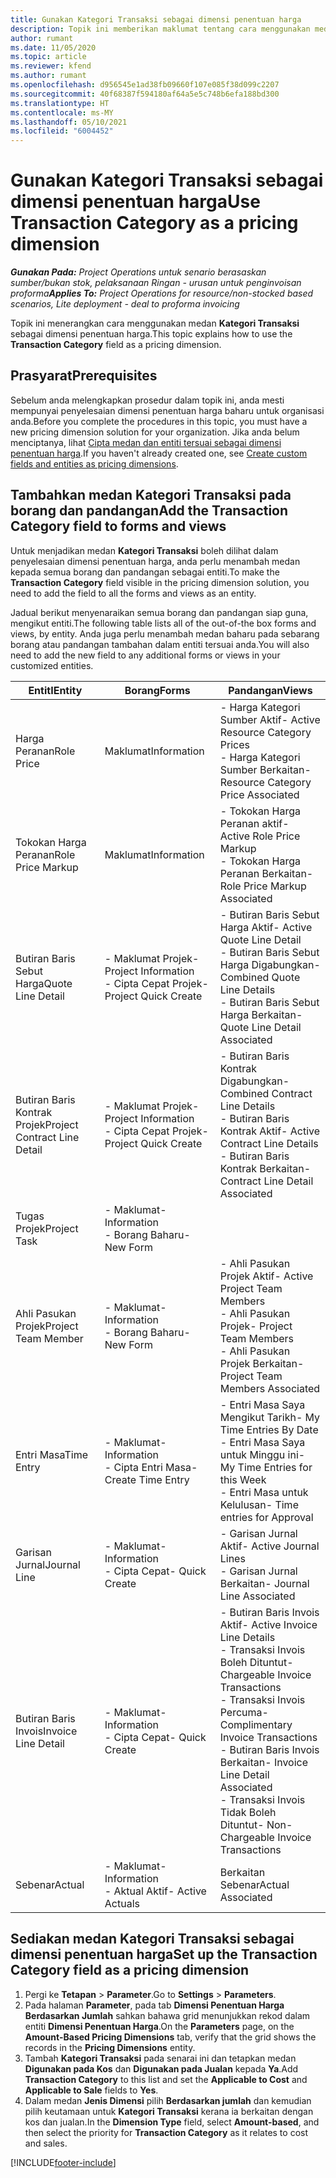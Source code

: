 ```yaml
---
title: Gunakan Kategori Transaksi sebagai dimensi penentuan harga
description: Topik ini memberikan maklumat tentang cara menggunakan medan Kategori Transaksi sebagai dimensi penentuan harga.
author: rumant
ms.date: 11/05/2020
ms.topic: article
ms.reviewer: kfend
ms.author: rumant
ms.openlocfilehash: d956545e1ad38fb09660f107e085f38d099c2207
ms.sourcegitcommit: 40f68387f594180af64a5e5c748b6efa188bd300
ms.translationtype: HT
ms.contentlocale: ms-MY
ms.lasthandoff: 05/10/2021
ms.locfileid: "6004452"
---
```

# <a name="use-transaction-category-as-a-pricing-dimension"></a><span data-ttu-id="c6ff8-103">Gunakan Kategori Transaksi sebagai dimensi penentuan harga</span><span class="sxs-lookup"><span data-stu-id="c6ff8-103">Use Transaction Category as a pricing dimension</span></span>


<span data-ttu-id="c6ff8-104">_**Gunakan Pada:** Project Operations untuk senario berasaskan sumber/bukan stok, pelaksanaan Ringan - urusan untuk penginvoisan proforma_</span><span class="sxs-lookup"><span data-stu-id="c6ff8-104">_**Applies To:** Project Operations for resource/non-stocked based scenarios, Lite deployment - deal to proforma invoicing_</span></span>


<span data-ttu-id="c6ff8-105">Topik ini menerangkan cara menggunakan medan **Kategori Transaksi** sebagai dimensi penentuan harga.</span><span class="sxs-lookup"><span data-stu-id="c6ff8-105">This topic explains how to use the **Transaction Category** field as a pricing dimension.</span></span> 

## <a name="prerequisites"></a><span data-ttu-id="c6ff8-106">Prasyarat</span><span class="sxs-lookup"><span data-stu-id="c6ff8-106">Prerequisites</span></span>
<span data-ttu-id="c6ff8-107">Sebelum anda melengkapkan prosedur dalam topik ini, anda mesti mempunyai penyelesaian dimensi penentuan harga baharu untuk organisasi anda.</span><span class="sxs-lookup"><span data-stu-id="c6ff8-107">Before you complete the procedures in this topic, you must have a new pricing dimension solution for your organization.</span></span> <span data-ttu-id="c6ff8-108">Jika anda belum menciptanya, lihat [Cipta medan dan entiti tersuai sebagai dimensi penentuan harga](create-custom-fields-entities-pricing-dimensions.md).</span><span class="sxs-lookup"><span data-stu-id="c6ff8-108">If you haven't already created one, see [Create custom fields and entities as pricing dimensions](create-custom-fields-entities-pricing-dimensions.md).</span></span>

## <a name="add-the-transaction-category-field-to-forms-and-views"></a><span data-ttu-id="c6ff8-109">Tambahkan medan Kategori Transaksi pada borang dan pandangan</span><span class="sxs-lookup"><span data-stu-id="c6ff8-109">Add the Transaction Category field to forms and views</span></span>
<span data-ttu-id="c6ff8-110">Untuk menjadikan medan **Kategori Transaksi** boleh dilihat dalam penyelesaian dimensi penentuan harga, anda perlu menambah medan kepada semua borang dan pandangan sebagai entiti.</span><span class="sxs-lookup"><span data-stu-id="c6ff8-110">To make the **Transaction Category** field visible in the pricing dimension solution, you need to add the field to all the forms and views as an entity.</span></span>

<span data-ttu-id="c6ff8-111">Jadual berikut menyenaraikan semua borang dan pandangan siap guna, mengikut entiti.</span><span class="sxs-lookup"><span data-stu-id="c6ff8-111">The following table lists all of the out-of-the box forms and views, by entity.</span></span> <span data-ttu-id="c6ff8-112">Anda juga perlu menambah medan baharu pada sebarang borang atau pandangan tambahan dalam entiti tersuai anda.</span><span class="sxs-lookup"><span data-stu-id="c6ff8-112">You will also need to add the new field to any additional forms or views in your customized entities.</span></span>

|  <span data-ttu-id="c6ff8-113">EntitI</span><span class="sxs-lookup"><span data-stu-id="c6ff8-113">Entity</span></span>        | <span data-ttu-id="c6ff8-114">Borang</span><span class="sxs-lookup"><span data-stu-id="c6ff8-114">Forms</span></span>     |<span data-ttu-id="c6ff8-115">Pandangan</span><span class="sxs-lookup"><span data-stu-id="c6ff8-115">Views</span></span>        |
| ------------------------------|---------------------------------|----------------------------------|
|  <span data-ttu-id="c6ff8-116">Harga Peranan</span><span class="sxs-lookup"><span data-stu-id="c6ff8-116">Role Price</span></span>| <span data-ttu-id="c6ff8-117">Maklumat</span><span class="sxs-lookup"><span data-stu-id="c6ff8-117">Information</span></span> |<span data-ttu-id="c6ff8-118">- Harga Kategori Sumber Aktif</span><span class="sxs-lookup"><span data-stu-id="c6ff8-118">- Active Resource Category Prices</span></span><br> <span data-ttu-id="c6ff8-119">- Harga Kategori Sumber Berkaitan</span><span class="sxs-lookup"><span data-stu-id="c6ff8-119">- Resource Category Price Associated</span></span> |
|  <span data-ttu-id="c6ff8-120">Tokokan Harga Peranan</span><span class="sxs-lookup"><span data-stu-id="c6ff8-120">Role Price Markup</span></span>| <span data-ttu-id="c6ff8-121">Maklumat</span><span class="sxs-lookup"><span data-stu-id="c6ff8-121">Information</span></span>|<span data-ttu-id="c6ff8-122">- Tokokan Harga Peranan aktif</span><span class="sxs-lookup"><span data-stu-id="c6ff8-122">- Active Role Price Markup</span></span><br><span data-ttu-id="c6ff8-123">- Tokokan Harga Peranan Berkaitan</span><span class="sxs-lookup"><span data-stu-id="c6ff8-123">- Role Price Markup Associated</span></span> |
|  <span data-ttu-id="c6ff8-124">Butiran Baris Sebut Harga</span><span class="sxs-lookup"><span data-stu-id="c6ff8-124">Quote Line Detail</span></span>|<span data-ttu-id="c6ff8-125">- Maklumat Projek</span><span class="sxs-lookup"><span data-stu-id="c6ff8-125">- Project Information</span></span><br><span data-ttu-id="c6ff8-126">- Cipta Cepat Projek</span><span class="sxs-lookup"><span data-stu-id="c6ff8-126">- Project Quick Create</span></span>| <span data-ttu-id="c6ff8-127">- Butiran Baris Sebut Harga Aktif</span><span class="sxs-lookup"><span data-stu-id="c6ff8-127">- Active Quote Line Detail</span></span><br><span data-ttu-id="c6ff8-128">- Butiran Baris Sebut Harga Digabungkan</span><span class="sxs-lookup"><span data-stu-id="c6ff8-128">- Combined Quote Line Details</span></span><br><span data-ttu-id="c6ff8-129">- Butiran Baris Sebut Harga Berkaitan</span><span class="sxs-lookup"><span data-stu-id="c6ff8-129">- Quote Line Detail Associated</span></span> |
|  <span data-ttu-id="c6ff8-130">Butiran Baris Kontrak Projek</span><span class="sxs-lookup"><span data-stu-id="c6ff8-130">Project Contract Line Detail</span></span>|<span data-ttu-id="c6ff8-131">- Maklumat Projek</span><span class="sxs-lookup"><span data-stu-id="c6ff8-131">- Project Information</span></span><br><span data-ttu-id="c6ff8-132">- Cipta Cepat Projek</span><span class="sxs-lookup"><span data-stu-id="c6ff8-132">- Project Quick Create</span></span>|<span data-ttu-id="c6ff8-133">- Butiran Baris Kontrak Digabungkan</span><span class="sxs-lookup"><span data-stu-id="c6ff8-133">- Combined Contract Line Details</span></span><br><span data-ttu-id="c6ff8-134">- Butiran Baris Kontrak Aktif</span><span class="sxs-lookup"><span data-stu-id="c6ff8-134">- Active Contract Line Details</span></span><br><span data-ttu-id="c6ff8-135">- Butiran Baris Kontrak Berkaitan</span><span class="sxs-lookup"><span data-stu-id="c6ff8-135">- Contract Line Detail Associated</span></span> |
|  <span data-ttu-id="c6ff8-136">Tugas Projek</span><span class="sxs-lookup"><span data-stu-id="c6ff8-136">Project Task</span></span>|<span data-ttu-id="c6ff8-137">- Maklumat</span><span class="sxs-lookup"><span data-stu-id="c6ff8-137">- Information</span></span><br><span data-ttu-id="c6ff8-138">- Borang Baharu</span><span class="sxs-lookup"><span data-stu-id="c6ff8-138">- New Form</span></span>| &nbsp; |
|  <span data-ttu-id="c6ff8-139">Ahli Pasukan Projek</span><span class="sxs-lookup"><span data-stu-id="c6ff8-139">Project Team Member</span></span>|<span data-ttu-id="c6ff8-140">- Maklumat</span><span class="sxs-lookup"><span data-stu-id="c6ff8-140">- Information</span></span><br><span data-ttu-id="c6ff8-141">- Borang Baharu</span><span class="sxs-lookup"><span data-stu-id="c6ff8-141">- New Form</span></span>|<span data-ttu-id="c6ff8-142">- Ahli Pasukan Projek Aktif</span><span class="sxs-lookup"><span data-stu-id="c6ff8-142">- Active Project Team Members</span></span><br><span data-ttu-id="c6ff8-143">- Ahli Pasukan Projek</span><span class="sxs-lookup"><span data-stu-id="c6ff8-143">- Project Team Members</span></span><br><span data-ttu-id="c6ff8-144">- Ahli Pasukan Projek Berkaitan</span><span class="sxs-lookup"><span data-stu-id="c6ff8-144">- Project Team Members Associated</span></span> |
|  <span data-ttu-id="c6ff8-145">Entri Masa</span><span class="sxs-lookup"><span data-stu-id="c6ff8-145">Time Entry</span></span>|<span data-ttu-id="c6ff8-146">- Maklumat</span><span class="sxs-lookup"><span data-stu-id="c6ff8-146">- Information</span></span><br><span data-ttu-id="c6ff8-147">- Cipta Entri Masa</span><span class="sxs-lookup"><span data-stu-id="c6ff8-147">- Create Time Entry</span></span>|<span data-ttu-id="c6ff8-148">- Entri Masa Saya Mengikut Tarikh</span><span class="sxs-lookup"><span data-stu-id="c6ff8-148">- My Time Entries By Date</span></span><br><span data-ttu-id="c6ff8-149">- Entri Masa Saya untuk Minggu ini</span><span class="sxs-lookup"><span data-stu-id="c6ff8-149">- My Time Entries for this Week</span></span><br><span data-ttu-id="c6ff8-150">- Entri Masa untuk Kelulusan</span><span class="sxs-lookup"><span data-stu-id="c6ff8-150">- Time entries for Approval</span></span>|
|  <span data-ttu-id="c6ff8-151">Garisan Jurnal</span><span class="sxs-lookup"><span data-stu-id="c6ff8-151">Journal Line</span></span>|<span data-ttu-id="c6ff8-152">- Maklumat</span><span class="sxs-lookup"><span data-stu-id="c6ff8-152">- Information</span></span><br><span data-ttu-id="c6ff8-153">- Cipta Cepat</span><span class="sxs-lookup"><span data-stu-id="c6ff8-153">- Quick Create</span></span>|<span data-ttu-id="c6ff8-154">- Garisan Jurnal Aktif</span><span class="sxs-lookup"><span data-stu-id="c6ff8-154">- Active Journal Lines</span></span><br><span data-ttu-id="c6ff8-155">- Garisan Jurnal Berkaitan</span><span class="sxs-lookup"><span data-stu-id="c6ff8-155">- Journal Line Associated</span></span>|
|  <span data-ttu-id="c6ff8-156">Butiran Baris Invois</span><span class="sxs-lookup"><span data-stu-id="c6ff8-156">Invoice Line Detail</span></span>|<span data-ttu-id="c6ff8-157">- Maklumat</span><span class="sxs-lookup"><span data-stu-id="c6ff8-157">- Information</span></span><br><span data-ttu-id="c6ff8-158">- Cipta Cepat</span><span class="sxs-lookup"><span data-stu-id="c6ff8-158">- Quick Create</span></span>|<span data-ttu-id="c6ff8-159">- Butiran Baris Invois Aktif</span><span class="sxs-lookup"><span data-stu-id="c6ff8-159">- Active Invoice Line Details</span></span><br><span data-ttu-id="c6ff8-160">- Transaksi Invois Boleh Dituntut</span><span class="sxs-lookup"><span data-stu-id="c6ff8-160">- Chargeable Invoice Transactions</span></span><br><span data-ttu-id="c6ff8-161">- Transaksi Invois Percuma</span><span class="sxs-lookup"><span data-stu-id="c6ff8-161">- Complimentary Invoice Transactions</span></span><br><span data-ttu-id="c6ff8-162">- Butiran Baris Invois Berkaitan</span><span class="sxs-lookup"><span data-stu-id="c6ff8-162">- Invoice Line Detail Associated</span></span> <br><span data-ttu-id="c6ff8-163">- Transaksi Invois Tidak Boleh Dituntut</span><span class="sxs-lookup"><span data-stu-id="c6ff8-163">- Non-Chargeable Invoice Transactions</span></span>|
|  <span data-ttu-id="c6ff8-164">Sebenar</span><span class="sxs-lookup"><span data-stu-id="c6ff8-164">Actual</span></span>|<span data-ttu-id="c6ff8-165">- Maklumat</span><span class="sxs-lookup"><span data-stu-id="c6ff8-165">- Information</span></span><br><span data-ttu-id="c6ff8-166">- Aktual Aktif</span><span class="sxs-lookup"><span data-stu-id="c6ff8-166">- Active Actuals</span></span>| <span data-ttu-id="c6ff8-167">Berkaitan Sebenar</span><span class="sxs-lookup"><span data-stu-id="c6ff8-167">Actual Associated</span></span> |

## <a name="set-up-the-transaction-category-field-as-a-pricing-dimension"></a><span data-ttu-id="c6ff8-168">Sediakan medan Kategori Transaksi sebagai dimensi penentuan harga</span><span class="sxs-lookup"><span data-stu-id="c6ff8-168">Set up the Transaction Category field as a pricing dimension</span></span>

1. <span data-ttu-id="c6ff8-169">Pergi ke **Tetapan** > **Parameter**.</span><span class="sxs-lookup"><span data-stu-id="c6ff8-169">Go to **Settings** > **Parameters**.</span></span> 
2. <span data-ttu-id="c6ff8-170">Pada halaman **Parameter**, pada tab **Dimensi Penentuan Harga Berdasarkan Jumlah** sahkan bahawa grid menunjukkan rekod dalam entiti **Dimensi Penentuan Harga**.</span><span class="sxs-lookup"><span data-stu-id="c6ff8-170">On the **Parameters** page, on the **Amount-Based Pricing Dimensions** tab, verify that the grid shows the records in the **Pricing Dimensions** entity.</span></span>
3. <span data-ttu-id="c6ff8-171">Tambah **Kategori Transaksi** pada senarai ini dan tetapkan medan **Digunakan pada Kos** dan **Digunakan pada Jualan** kepada **Ya**.</span><span class="sxs-lookup"><span data-stu-id="c6ff8-171">Add **Transaction Category** to this list and set the **Applicable to Cost** and **Applicable to Sale** fields to **Yes**.</span></span>
4. <span data-ttu-id="c6ff8-172">Dalam medan **Jenis Dimensi** pilih **Berdasarkan jumlah** dan kemudian pilih keutamaan untuk **Kategori Transaksi** kerana ia berkaitan dengan kos dan jualan.</span><span class="sxs-lookup"><span data-stu-id="c6ff8-172">In the **Dimension Type** field, select **Amount-based**, and then select the priority for **Transaction Category** as it relates to cost and sales.</span></span>


[!INCLUDE[footer-include](../includes/footer-banner.md)]